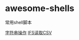 # awesome-shells
常用shell脚本

[字符串操作](https://github.com/gooree/awesome-shells/blob/master/string.md)
[IFS读取CSV](https://github.com/gooree/awesome-shells/blob/master/IFS.md)

